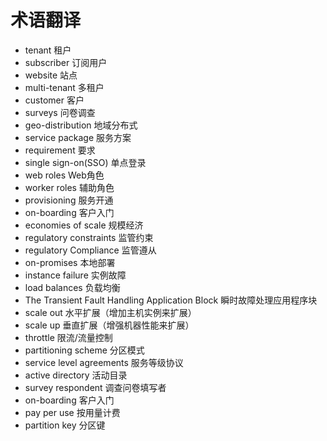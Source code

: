 # 术语翻译

* tenant                                                    租户
* subscriber                                                订阅用户
* website                                                   站点
* multi-tenant                                              多租户
* customer                                                  客户
* surveys                                                   问卷调查
* geo-distribution                                          地域分布式
* service package                                           服务方案
* requirement                                               要求
* single sign-on(SSO)                                       单点登录
* web roles                                                 Web角色
* worker roles                                              辅助角色
* provisioning                                              服务开通
* on-boarding                                               客户入门
* economies of scale                                        规模经济
* regulatory constraints                                    监管约束
* regulatory Compliance                                     监管遵从
* on-promises                                               本地部署
* instance failure                                          实例故障
* load balances                                             负载均衡
* The Transient Fault Handling Application Block            瞬时故障处理应用程序块
* scale out                                                 水平扩展（增加主机实例来扩展）
* scale up                                                  垂直扩展（增强机器性能来扩展）
* throttle                                                  限流/流量控制
* partitioning scheme                                       分区模式
* service level agreements                                  服务等级协议
* active directory                                          活动目录
* survey respondent                                         调查问卷填写者
* on-boarding                                               客户入门
* pay per use                                               按用量计费
* partition key                                             分区键